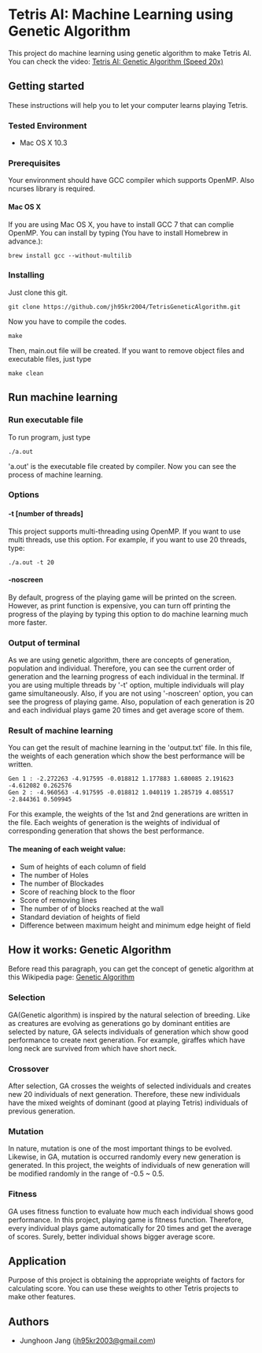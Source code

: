 
# Tetris AI: Machine Learning using Genetic Algorithm
This project do machine learning using genetic algorithm to make Tetris AI.<br>
You can check the video: [Tetris AI: Genetic Algorithm (Speed 20x)](https://www.youtube.com/watch?v=cfUrYZjximE)
## Getting started
These instructions will help you to let your computer learns playing Tetris.
### Tested Environment
 - Mac OS X 10.3
### Prerequisites
Your environment should have GCC compiler which supports OpenMP. Also ncurses library is required.
#### Mac OS X
If you are using Mac OS X, you have to install GCC 7 that can complie OpenMP. You can install by typing (You have to install Homebrew in advance.):
```
brew install gcc --without-multilib
```
### Installing
Just clone this git.
```
git clone https://github.com/jh95kr2004/TetrisGeneticAlgorithm.git
```
Now you have to compile the codes.
```
make
```
Then, main.out file will be created. If you want to remove object files and executable files, just type
```
make clean
```
## Run machine learning
### Run executable file
To run program, just type
```
./a.out
```
'a.out' is the executable file created by compiler. Now you can see the process of machine learning.
### Options
#### -t [number of threads]
This project supports multi-threading using OpenMP. If you want to use multi threads, use this option. For example, if you want to use 20 threads, type:
```
./a.out -t 20
```
#### -noscreen
By default, progress of the playing game will be printed on the screen. However, as print function is expensive, you can turn off printing the progress of the playing by typing this option to do machine learning much more faster.
### Output of terminal
As we are using genetic algorithm, there are concepts of generation, population and individual. Therefore, you can see the current order of generation and the learning progress of each individual  in the terminal. If you are using multiple threads by '-t' option, multiple individuals will play game simultaneously. Also, if you are not using '-noscreen' option, you can see the progress of playing game. Also, population of each generation is 20 and each individual plays game 20 times and get average score of them.
### Result of machine learning
You can get the result of machine learning in the 'output.txt' file. In this file, the weights of each generation which show the best performance will be written.
```
Gen 1 : -2.272263 -4.917595 -0.018812 1.177883 1.680085 2.191623 -4.612082 0.262576 
Gen 2 : -4.960563 -4.917595 -0.018812 1.040119 1.285719 4.085517 -2.844361 0.509945
```
For this example, the weights of the 1st and 2nd generations are written in the file. Each weights of generation is the weights of individual of corresponding generation that shows the best performance.
#### The meaning of each weight value:
 - Sum of heights of each column of field
 - The number of Holes
 - The number of Blockades
 - Score of reaching block to the floor
 - Score of removing lines
 - The number of of blocks reached at the wall
 - Standard deviation of heights of field
 - Difference between maximum height and minimum edge height of field
## How it works: Genetic Algorithm
Before read this paragraph, you can get the concept of genetic algorithm at this Wikipedia page: [Genetic Algorithm](https://en.wikipedia.org/wiki/Genetic_algorithm)<br>
### Selection
GA(Genetic algorithm) is inspired by the natural selection of breeding. Like as creatures are evolving as generations go by dominant entities are selected by nature, GA selects individuals of generation which show good performance to create next generation. For example, giraffes which have long neck are survived from which have short neck.
### Crossover
After selection, GA crosses the weights of selected individuals and creates new 20 individuals of next generation. Therefore, these new individuals have the mixed weights of dominant (good at playing Tetris) individuals of previous generation.
### Mutation
In nature, mutation is one of the most important things to be evolved. Likewise, in GA, mutation is occurred randomly every new generation is generated. In this project, the weights of individuals of new generation will be modified randomly in the range of -0.5 ~ 0.5.
### Fitness
GA uses fitness function to evaluate how much each individual shows good performance. In this project, playing game is fitness function. Therefore, every individual plays game automatically for 20 times and get the average of scores. Surely, better individual shows bigger average score.
## Application
Purpose of this project is obtaining the appropriate weights of factors for calculating score. You can use these weights to other Tetris projects to make other features.
## Authors
 - Junghoon Jang (jh95kr2003@gmail.com)
